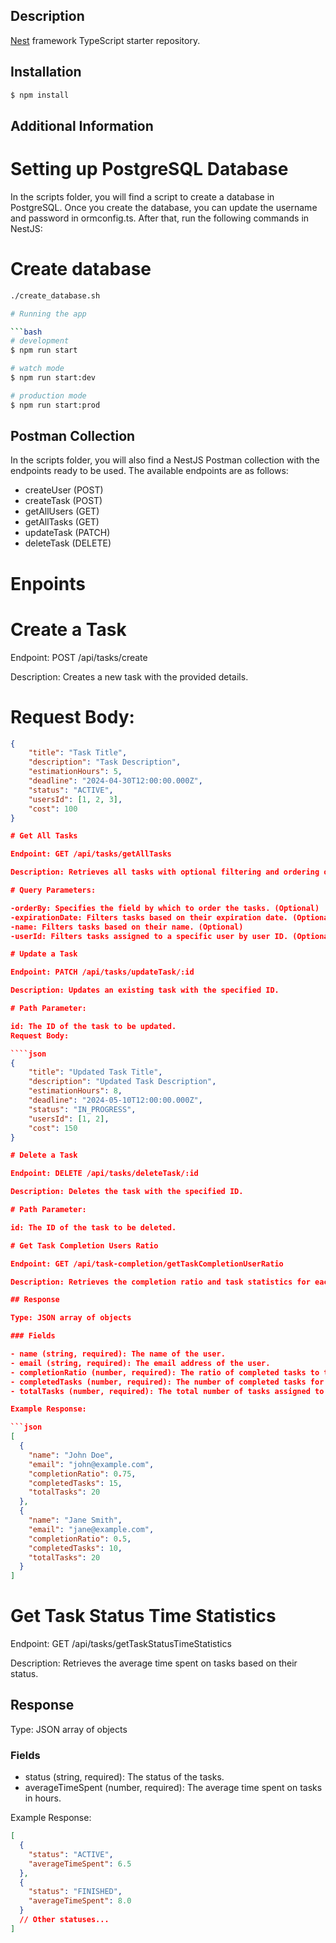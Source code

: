 ## Description

[Nest](https://github.com/nestjs/nest) framework TypeScript starter repository.

## Installation

```bash
$ npm install
```

## Additional Information

# Setting up PostgreSQL Database

In the scripts folder, you will find a script to create a database in PostgreSQL. Once you create the database, you can update the username and password in ormconfig.ts. After that, run the following commands in NestJS:

# Create database

````bash
./create_database.sh

# Running the app

```bash
# development
$ npm run start

# watch mode
$ npm run start:dev

# production mode
$ npm run start:prod
````

## Postman Collection

In the scripts folder, you will also find a NestJS Postman collection with the endpoints ready to be used. The available endpoints are as follows:

- createUser (POST)
- createTask (POST)
- getAllUsers (GET)
- getAllTasks (GET)
- updateTask (PATCH)
- deleteTask (DELETE)

# Enpoints

# Create a Task

Endpoint: POST /api/tasks/create

Description: Creates a new task with the provided details.

# Request Body:

`````json
{
    "title": "Task Title",
    "description": "Task Description",
    "estimationHours": 5,
    "deadline": "2024-04-30T12:00:00.000Z",
    "status": "ACTIVE",
    "usersId": [1, 2, 3],
    "cost": 100
}

# Get All Tasks

Endpoint: GET /api/tasks/getAllTasks

Description: Retrieves all tasks with optional filtering and ordering options.

# Query Parameters:

-orderBy: Specifies the field by which to order the tasks. (Optional)
-expirationDate: Filters tasks based on their expiration date. (Optional)
-name: Filters tasks based on their name. (Optional)
-userId: Filters tasks assigned to a specific user by user ID. (Optional)

# Update a Task

Endpoint: PATCH /api/tasks/updateTask/:id

Description: Updates an existing task with the specified ID.

# Path Parameter:

id: The ID of the task to be updated.
Request Body:

````json
{
    "title": "Updated Task Title",
    "description": "Updated Task Description",
    "estimationHours": 8,
    "deadline": "2024-05-10T12:00:00.000Z",
    "status": "IN_PROGRESS",
    "usersId": [1, 2],
    "cost": 150
}

# Delete a Task

Endpoint: DELETE /api/tasks/deleteTask/:id

Description: Deletes the task with the specified ID.

# Path Parameter:

id: The ID of the task to be deleted.

# Get Task Completion Users Ratio

Endpoint: GET /api/task-completion/getTaskCompletionUserRatio

Description: Retrieves the completion ratio and task statistics for each user.

## Response

Type: JSON array of objects

### Fields

- name (string, required): The name of the user.
- email (string, required): The email address of the user.
- completionRatio (number, required): The ratio of completed tasks to total tasks for the user.
- completedTasks (number, required): The number of completed tasks for the user.
- totalTasks (number, required): The total number of tasks assigned to the user.

Example Response:

```json
[
  {
    "name": "John Doe",
    "email": "john@example.com",
    "completionRatio": 0.75,
    "completedTasks": 15,
    "totalTasks": 20
  },
  {
    "name": "Jane Smith",
    "email": "jane@example.com",
    "completionRatio": 0.5,
    "completedTasks": 10,
    "totalTasks": 20
  }
]
`````

# Get Task Status Time Statistics

Endpoint: GET /api/tasks/getTaskStatusTimeStatistics

Description: Retrieves the average time spent on tasks based on their status.

## Response

Type: JSON array of objects

### Fields

- status (string, required): The status of the tasks.
- averageTimeSpent (number, required): The average time spent on tasks in hours.

Example Response:

```json
[
  {
    "status": "ACTIVE",
    "averageTimeSpent": 6.5
  },
  {
    "status": "FINISHED",
    "averageTimeSpent": 8.0
  }
  // Other statuses...
]
```
